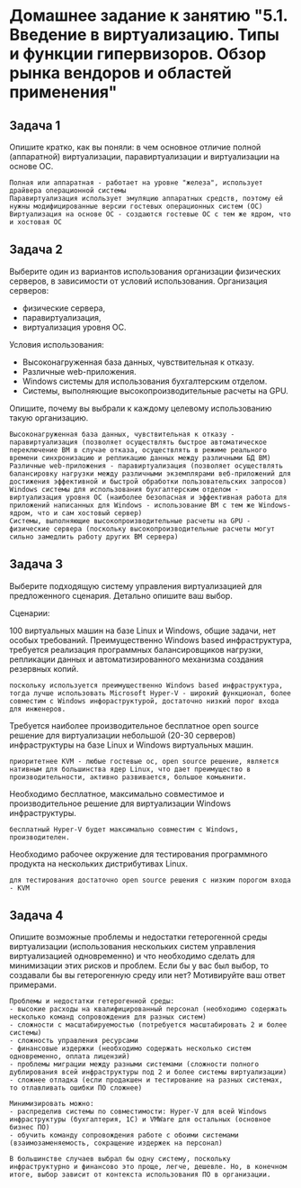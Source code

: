 # Домашнее задание к занятию "5.1. Введение в виртуализацию. Типы и функции гипервизоров. Обзор рынка вендоров и областей применения"


## Задача 1
Опишите кратко, как вы поняли: в чем основное отличие полной (аппаратной) виртуализации, паравиртуализации и виртуализации на основе ОС.
```
Полная или аппаратная - работает на уровне "железа", использует драйвера операционной системы  
Паравиртуализация использует эмуляцию аппаратных средств, поэтому ей нужны модифицированные версии гостевых операционных систем (ОС)
Виртуализация на основе ОС - создаются гостевые ОС с тем же ядром, что и хостовая ОС
```

## Задача 2
Выберите один из вариантов использования организации физических серверов, в зависимости от условий использования.
Организация серверов:
- физические сервера,
- паравиртуализация,
- виртуализация уровня ОС.  

Условия использования:
- Высоконагруженная база данных, чувствительная к отказу.
- Различные web-приложения.
- Windows системы для использования бухгалтерским отделом.
- Системы, выполняющие высокопроизводительные расчеты на GPU.

Опишите, почему вы выбрали к каждому целевому использованию такую организацию.
```
Высоконагруженная база данных, чувствительная к отказу - паравиртуализация (позволяет осуществлять быстрое автоматическое переключение ВМ в случае отказа, осуществлять в режиме реального времени синхронизацию и репликацию данных между различными БД ВМ)
Различные web-приложения - паравиртуализация (позволяет осуществлять балансировку нагрузки между различными экземплярами веб-приложений для достижения эффективной и быстрой обработки пользовательских запросов)
Windows системы для использования бухгалтерским отделом - виртуализация уровня ОС (наиболее безопасная и эффективная работа для приложений написанных для Windows - использование ВМ с тем же Windows-ядром, что и сам хостовый сервер)
Системы, выполняющие высокопроизводительные расчеты на GPU - физические сервера (поскольку высокопроизводительные расчеты могут сильно замедлить работу других ВМ сервера)
```

## Задача 3
Выберите подходящую систему управления виртуализацией для предложенного сценария. Детально опишите ваш выбор.

Сценарии:

100 виртуальных машин на базе Linux и Windows, общие задачи, нет особых требований. Преимущественно Windows based инфраструктура, требуется реализация программных балансировщиков нагрузки, репликации данных и автоматизированного механизма создания резервных копий.
```
поскольку используется преимущественно Windows based инфраструктура, тогда лучше использовать Microsoft Hyper-V - широкий функционал, более совместим с Windows инфораструктурой, достаточно низкий порог входа для инженеров. 
```
Требуется наиболее производительное бесплатное open source решение для виртуализации небольшой (20-30 серверов) инфраструктуры на базе Linux и Windows виртуальных машин.
```
приоритетнее KVM - любые гостевые ос, open source решение, является нативным для большинства ядер Linux, что дает преимущество в производительности, активно развивается, большое комьюнити.
```
Необходимо бесплатное, максимально совместимое и производительное решение для виртуализации Windows инфраструктуры.
```
бесплатный Hyper-V будет максимально совместим с Windows, производителен.
```
Необходимо рабочее окружение для тестирования программного продукта на нескольких дистрибутивах Linux.
```
для теcтирования достаточно open source решения с низким порогом входа - KVM 
```

## Задача 4
Опишите возможные проблемы и недостатки гетерогенной среды виртуализации (использования нескольких систем управления виртуализацией одновременно) и что необходимо сделать для минимизации этих рисков и проблем. Если бы у вас был выбор, то создавали бы вы гетерогенную среду или нет? Мотивируйте ваш ответ примерами.
```
Проблемы и недостатки гетерогенной среды:
- высокие расходы на квалифицированный персонал (необходимо содержать несколько команд сопровождения для разных систем)
- сложности с масштабируемостью (потребуется масштабировать 2 и более системы) 
- сложность управления ресурсами
- финансовые издержки (необходимо содержать несколько систем одновременно, оплата лицензий)
- проблемы миграции между разными системами (сложности полного дублирования всей инфраструктуры под 2 и более системы виртуализации)
- сложнее отладка (если продакшен и тестирование на разных системах, то отлавливать ошибки ПО сложнее)
      
Минимизировать можно:
- распределив системы по совместимости: Hyper-V для всей Windows инфраструктуры (бухгалтерия, 1С) и VMWare для остальных (основное бизнес ПО)
- обучить команду сопровождения работе с обоими системами (взаимозаменяемость, сокращение издержек на персонал)

В большинстве случаев выбрал бы одну систему, поскольку инфраструктурно и финансово это проще, легче, дешевле. Но, в конечном итоге, выбор зависит от контекста использования ПО в организации.
```
